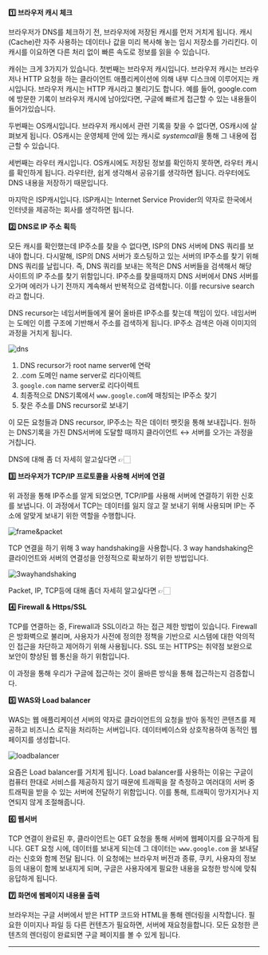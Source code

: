 **1️⃣ 브라우저 캐시 체크**

브라우저가 DNS를 체크하기 전, 브라우저에 저장된 캐시를 먼저 거치게 됩니다. 캐시(Cache)란 자주 사용하는 데이터나 값을 미리 복사해 놓는 임시 저장소를 가리킨다. 이 캐시를 이요하면 다른 처리 없이 빠른 속도로 정보를 읽을 수 있습니다.

캐쉬는 크게 3가지가 있습니다. 첫번째는 브라우저 캐시입니다. 브라우저 캐시는 브라우저나 HTTP 요청을 하는 클라이언트 애플리케이션에 의해 내부 디스크에 이루어지는 캐시입니다. 브라우저 캐시는 HTTP 캐시라고 불리기도 합니다. 예를 들어, google.com에 방문한 기록이 브라우저 캐시에 남아있다면, 구글에 빠르게 접근할 수 있는 내용들이 들어가있습니다.

두번째는 OS캐시입니다. 브라우저 캐시에서 관련 기록을 찾을 수 없다면, OS캐시에 살펴보게 됩니다. OS캐시는 운영체제 안에 있는 캐시로 *systemcall*을 통해 그 내용에 접근할 수 있습니다.

세번째는 라우터 캐시입니다. OS캐시에도 저장된 정보를 확인하지 못하면, 라우터 캐시를 확인하게 됩니다. 라우터란, 쉽게 생각해서 공유기를 생각하면 됩니다. 라우터에도 DNS 내용을 저장하기 때문입니다.

마지막은 ISP캐시입니다. ISP캐시는 Internet Service Provider의 약자로 한국에서 인터넷을 제공하는 회사를 생각하면 됩니다.

**2️⃣ DNS로 IP 주소 획득**

모든 캐시를 확인했는데 IP주소를 찾을 수 없다면, ISP의 DNS 서버에 DNS 쿼리를 보내야 합니다. 다시말해, ISP의 DNS 서버가 호스팅하고 있는 서버의 IP주소를 찾기 위해 DNS 쿼리를 날립니다. 즉, DNS 쿼리를 보내는 목적은 DNS 서버들을 검색해서 해당 사이트의 IP 주소를 찾기 위함입니다. IP주소를 찾을때까지 DNS 서버에서 DNS 서버를 오가며 에러가 나기 전까지 계속해서 반복적으로 검색합니다. 이를 recursive search라고 합니다.

DNS recursor는 네임서버들에게 물어 올바른 IP주소를 찾는데 책임이 있다. 네임서버는 도메인 이름 구조에 기반해서 주소를 검색하게 됩니다. IP주소 검색은 아래 이미지의 과정을 거치게 됩니다.

![dns](https://github.com/user-attachments/assets/64e20910-5eaa-4016-b765-ffa614095e88)

1. DNS recursor가 root name server에 연락
2. .com 도메인 name server로 리다이렉트
3. `google.com` name server로 리다이렉트
4. 최종적으로 DNS기록에서 `www.google.com`에 매칭되는 IP주소 찾기
5. 찾은 주소를 DNS recursor로 보내기

이 모든 요청들과 DNS recursor, IP주소는 작은 데이터 팻킷을 통해 보내집니다. 원하는 DNS기록을 가진 DNS서버에 도달할 때까지 클라이언트 ↔︎ 서버를 오가는 과정을 거칩니다.

DNS에 대해 좀 더 자세히 알고싶다면 👉🏻 [](https://jay-h-blog.vercel.app/posts/WebCS/internet-network-dns, "DNS")

**3️⃣ 브라우저가 TCP/IP 프로토콜을 사용해 서버에 연결**

위 과정을 통해 IP주소를 알게 되었으면, TCP/IP를 사용해 서버에 연결하기 위한 신호를 보냅니다. 이 과정에서 TCP는 데이터를 잃지 않고 잘 보내기 위해 사용되며 IP는 주소에 알맞게 보내기 위한 역할을 수행합니다.

![frame&packet](https://github.com/user-attachments/assets/b3e34e58-49c9-4528-b171-0f2048b557d0)

TCP 연결을 하기 위해 3 way handshaking을 사용합니다. 3 way handshaking은 클라이언트와 서버의 연결성을 안정적으로 확보하기 위한 방법입니다.

![3wayhandshaking](https://github.com/user-attachments/assets/828a0556-005a-46fa-ad6c-c92e3b586caf)

Packet, IP, TCP등에 대해 좀더 자세히 알고싶다면 👉🏻 [](https://jay-h-blog.vercel.app/posts/WebCS/internet-network-ip, "IP") [](https://jay-h-blog.vercel.app/posts/WebCS/internet-network-tcp, "TCP") [](https://jay-h-blog.vercel.app/posts/WebCS/internet-network-port, "PORT")

**4️⃣ Firewall & Https/SSL**

TCP를 연결하는 중, Firewall과 SSL이라고 하는 접근 제한 방법이 있습니다. Firewall은 방화벽으로 불리며, 사용자가 사전에 정의한 정책을 기반으로 시스템에 대한 악의적인 접근을 차단하고 제어하기 위해 사용됩니다. SSL 또는 HTTPS는 취약점 보완으로 보안이 향샹된 웹 통신을 하기 위함입니다.

이 과정을 통해 우리가 구글에 접근하는 것이 올바른 방식을 통해 접근하는지 검증합니다.

**5️⃣ WAS와 Load balancer**

WAS는 웹 애플리케이션 서버의 약자로 클라이언트의 요청을 받아 동적인 콘텐츠를 제공하고 비즈니스 로직을 처리하는 서버입니다. 데이터베이스와 상호작용하여 동적인 웹 페이지를 생성합니다.

![loadbalancer](https://github.com/user-attachments/assets/b79b6c65-0a04-4a72-859c-77024de9a4f9)

요즘은 Load balancer를 거치게 됩니다. Load balancer를 사용하는 이유는 구글이 컴퓨터 한대로 서비스를 제공하지 않기 때문에 트래픽을 잘 측정하고 여러대의 서버 중 트래픽을 받을 수 있는 서버에 전달하기 위함입니다. 이를 통해, 트래픽이 망가지거나 지연되지 않게 조절해줍니다.

**6️⃣ 웹서버**

TCP 연결이 완료된 후, 클라이언트는 GET 요청을 통해 서버에 웹페이지를 요구하게 됩니다. GET 요청 시에, 데이터를 보내게 되는데 그 데이터는 `www.google.com` 을 보내달라는 신호와 함께 전달 됩니다. 이 요청에는 브라우저 버전과 종류, 쿠키, 사용자의 정보 등의 내용이 함께 보내지게 되며, 구글은 사용자에게 필요한 내용을 요청한 방식에 맞춰 응답하게 됩니다.

**7️⃣ 화면에 웹페이지 내용물 출력**

브라우저는 구글 서버에서 받은 HTTP 코드와 HTML을 통해 렌더링을 시작합니다. 필요한 이미지나 파일 등 다른 컨텐츠가 필요하면, 서버에 재요청을합니다. 모든 요청한 콘텐츠의 렌더링이 완료되면 구글 페이지를 볼 수 있게 됩니다.

---

[](https://brunch.co.kr/@seungjoonlernnx/100)

[](https://velog.io/@eassy/www.google.com%EC%9D%84-%EC%A3%BC%EC%86%8C%EC%B0%BD%EC%97%90%EC%84%9C-%EC%9E%85%EB%A0%A5%ED%95%98%EB%A9%B4-%EC%9D%BC%EC%96%B4%EB%82%98%EB%8A%94-%EC%9D%BC)

[](https://f-lab.kr/insight/web-server-was-load-balancing-20240717)
